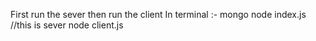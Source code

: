 First run the sever then run the client
In terminal :- mongo
node index.js //this is sever
node client.js
